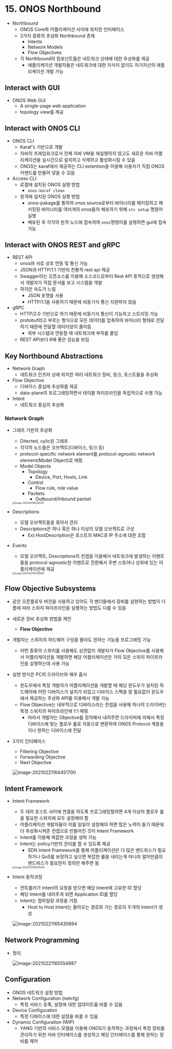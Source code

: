 # 15. ONOS Northbound

- Northbound
  - ONOS Core와 어플리케이션 사이에 위치한 인터페이스
  - 3가지 종류의 추상화 Northbound 존재
    - Intents
    - Network Models
    - Flow Objectives
  - 각 Northbound의 컴포넌트들은 네트워크 상태에 대한 추상화를 제공
    - 애플리케이션 개발자들은 네트워크에 대한 지식이 없이도 자기자신의 애플리케이션 개발 가능



## Interact with GUI

- ONOS Web GUI
  - A sinigle-page web application
  - topology view를 제공



## Interact with ONOS CLI

- ONOS CLI
  - Karaf's 기반으로 개발
  - 자바의 프레임워크로서 전체 자바 VM을 재실행하지 않고도 새로운 자바 어플리케이션을 실시간으로 설치하고 삭제하고 활성화시킬 수 있음
  - ONOS는 karaf에서 제공하는 CLI extention을 이용해 사용자가 직접 ONOS 커맨드를 만들어 넣을 수 있음
- Access CLI
  - 로컬에 설치된 ONOS 실행 방법
    - `onos-karaf clean`
  - 원격에 설치된 ONOS 실행 방법
    - onos-pakage를 통하여 onos source로부터 바이너리를 패키징하고 패키징된 바이너리를 여러개의 onos들의 배포하기 위해 `stc setup` 명령어 실행
    - 배포된 후 각각의 원격 노드에 접속하여 `onos`명령어를 실행하면 gui에 접속 가능



## Interact with ONOS REST and gRPC

- REST API
  - onos와 서로 상호 연동 및 통신 가능
  - JSON과 HTTP/1.1 기반의 전통적 rest api 제공
  - Swagger라는 오픈소스를 이용해 소스코드로부터 Rest API 동적으로 생성해서 개발자가 직접 문서를 보고 시스템을 개발
  - 하지만 속도가 느림
    - JSON 포맷을 사용
    - HTTP/1.1을 사용하기 때문에 비동기식 통신 지원하지 않음
- gRPC
  - HTTP/2.0 기반으로 하기 때문에 비동기식 통신이 가능하고 스트리밍 가능
  - protobuf라고 부르는 형식으로 모든 데이터를 압축하여 바이너리 형태로 전달하기 때문에 전달할 데이터양이 줄어듬
    - 외부 시스템과 연동할 때 네트워크에 부하를 줄임
  - REST API보다 6배 좋은 성능을 보임



## Key Northbound Abstractions

- Network Graph
  - 네트워크 인프라 상에 위치한 여러 네트워크 장비, 링크, 호스트들을 추상화
- Flow Objective
  - 디바이스 중심에 추상화를 제공
  - data-plane의 프로그래밍하면서 테이블 파이프라인을 독립적으로 수행 가능
- Intent
  - 네트워크 중심의 추상화



### Network Graph

- 그래프 기반의 추상화

  - Ditected, cylic된 그래프
  - 각각의 노드들은 오브젝트(디바이스, 링크  등)
  - protocol-specific network element를 protocol-agnostic network element(Model Object)로 매핑
  - Model Objects
    - Topology
      - Device, Port, Hosts, Link
    - Control
      - Flow rule, role value
    - Packets
      - Outbound/Inbound packet

  <img src="images/image-20210221163040127.png" alt="image-20210221163040127" style="zoom:50%;" />

- Descriptions

  - 모델 오브젝트들을 묶어서 관리
  - Descriptions은 하나 혹은 하나 이상의 모델 오브젝트로 구성
    - Ex) HostDescription은 호스트의 MAC과 IP 주소에 대한 조합

- Events

  - 모델 오브젝트, Descriptions의 컨셉을 이용해서 네트워크에 발생하는 이벤트들을 protocol-agnostic한 이벤트로 전환해서 주변 스토어나 상위에 있는 어플리케이션에 제공

  <img src="images/image-20210221163355618.png" alt="image-20210221163355618" style="zoom:50%;" />



## Flow Objective Subsystems

- 같은 오픈플로우 버전을 사용하고 있어도 각 벤더들에서 장비를 실현하는 방법이 다름에 따라 스위치 파이프라인을 실행하는 방법도 다를 수 있음

- 새로운 장비 추상화 방법을 제안

  - **Flow Objective**

- 개발자는 스위치의 하드웨어 구성을 몰라도 원하는 기능을 프로그래밍 가능

  -  어떤 종류의 스위치를 사용해도 상관없이 개발자가 Flow Objective를 사용해서 어플리케이션을 개발하면 해당 어플리케이션은 거의 모든 스위치 파이프라인을 실행하는데 사용 가능

- 실현 방식은 PC의 드라이브와 매우 흡사

  - 윈도우에서 특정 개발자가 어플리케이션을 개발할 때 해당 윈도우가 설치된 하드웨어에 어떤 디바이스가 설치가 되었고 디바이스 스펙을 알 필요없이 윈도우에서 제공하는 추상화 API를 이용해서 개발 가능
  - Flow Objective는 내부적으로 디바이스라는 컨셉을 사용해 하나의 드라이버는 특정 스위치의 파이프라인에 1:1 매핑
    - 따라서 개발자는 Objective를 정의해서 내려주면 드라이버에 의해서 특정 디바이스에 맞는 플로우 룰로 자동으로 변환하여 ONOS Protocol 계층을 지나 원하는 디바이스에 전달

- 3가지 인터페이스

  - Filtering Objective
  - Forwarding Objective
  - Next Objective

  ![image-20210221164451700](images/image-20210221164451700.png)



## Intent Framework

- Intent Framework

  - 두 대의 호스트 사이에 연결을 하도록 프로그래밍할려면 4개 이상의 플로우 룰을 필요한 스위치에 모두 설정해야 함
  - 어플리케이션 개발자들이 이를 일일이 설정해야 하면 많은 노력이 들기 때문에 더 추상화시켜준 컨셉으로 만들어진 것이  Intent Framework
  - Intent를 이용해 복잡한 과정을 생략 가능
  - Intent는 policy기반의 관리를 할 수 있도록 제공
    - SDN Intent Framework를 통해 어플리케이션은 더 많은 밴드위스가 필요하거나 QoS를 보장하고 싶으면 복잡한 룰을 내리는게 아니라 얼마만큼의 밴드위스가 필요한지 정의만 해주면 됨

  <img src="images/image-20210221165504393.png" alt="image-20210221165504393" style="zoom:50%;" />

- Intent 동작과정

  - 컨트롤러가 Intent의 요청을 받으면 해당 Intent에 고유한 ID 할당
  - 해당 Intent를 내려주게 되면 Application ID를 할당
  - Intent는 컴파일링 과정을 거침
    - Host to Host Intent는 돌아오는 경로와 가는 경로의 두개의 Intent가 생성

  ![image-20210221165430694](images/image-20210221165430694.png)



## Network Programming

- 정리

  ![image-20210221165554987](images/image-20210221165554987.png)



## Configuration

- ONOS 네트워크 설정 방법
- Network Configuration (netcfg)
  - 특정 서비스 등록, 설정에 대한 업데이트를 바꿀 수 있음
- Device Configuration
  - 특정 디바이스에 대한 설정을 바꿀 수 있음
- Dynamic Configuration (WIP)
  - YANG 기반의 서비스 모델을 이용해 ONOS가 동작하는 과정에서 특정 장비를 관리하기 위한 자바 인터페이스를 생성하고 해당 인터페이스를 통해 원하는 장비를 제어